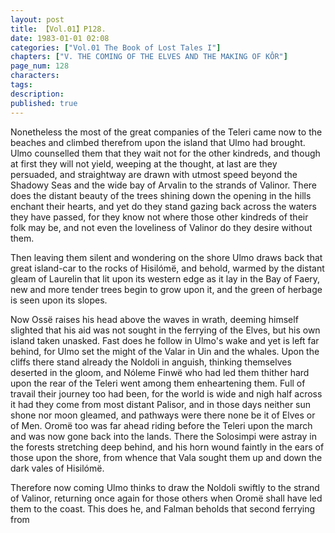 ```yaml
---
layout: post
title: 【Vol.01】P128.
date: 1983-01-01 02:08
categories: ["Vol.01 The Book of Lost Tales I"]
chapters: ["V. THE COMING OF THE ELVES AND THE MAKING OF KÔR"]
page_num: 128
characters: 
tags: 
description: 
published: true
---
```


Nonetheless the most of the great companies of the Teleri came now to the beaches and climbed therefrom upon the island that Ulmo had brought. Ulmo counselled them that they wait not for the other kindreds, and though at first they will not yield, weeping at the thought, at last are they persuaded, and straightway are drawn with utmost speed beyond the Shadowy Seas and the wide bay of Arvalin to the strands of Valinor. There does the distant beauty of the trees shining down the opening in the hills enchant their hearts, and yet do they stand gazing back across the waters they have passed, for they know not where those other kindreds of their folk may be, and not even the loveliness of Valinor do they desire without them.

Then leaving them silent and wondering on the shore Ulmo draws back that great island-car to the rocks of Hisilómë, and behold, warmed by the distant gleam of Laurelin that lit upon its western edge as it lay in the Bay of Faery, new and more tender trees begin to grow upon it, and the green of herbage is seen upon its slopes.

Now Ossë raises his head above the waves in wrath, deeming himself slighted that his aid was not sought in the ferrying of the Elves, but his own island taken unasked. Fast does he follow in Ulmo's wake and yet is left far behind, for Ulmo set the might of the Valar in Uin and the whales. Upon the cliffs there stand already the Noldoli in anguish, thinking themselves deserted in the gloom, and Nóleme Finwë who had led them thither hard upon the rear of the Teleri went among them enheartening them. Full of travail their journey too had been, for the world is wide and nigh half across it had they come from most distant Palisor, and in those days neither sun shone nor moon gleamed, and pathways were there none be it of Elves or of Men. Oromë too was far ahead riding before the Teleri upon the march and was now gone back into the lands. There the Solosimpi were astray in the forests stretching deep behind, and his horn wound faintly in the ears of those upon the shore, from whence that Vala sought them up and down the dark vales of Hisilómë.

Therefore now coming Ulmo thinks to draw the Noldoli swiftly to the strand of Valinor, returning once again for those others when Oromë shall have led them to the coast. This does he, and Falman beholds that second ferrying from

